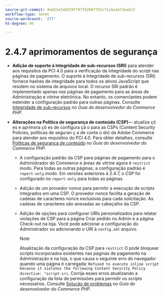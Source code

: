 ```yaml
---
source-git-commit: 4ed23e2a8319ff97f8206f752cf1cbe2e73ea5c5
workflow-type: tm+mt
source-wordcount: '277'
ht-degree: 0%

---
```

# 2.4.7 aprimoramentos de segurança

* **Adição de suporte à Integridade de sub-recursos (SRI)** para atender aos requisitos da PCI 4.0 para a verificação da integridade do script nas páginas de pagamento. O suporte à Integridade de sub-recursos (SRI) fornece hashes de integridade para todos os ativos JavaScript que residem no sistema de arquivos local. O recurso SRI padrão é implementado apenas nas páginas de pagamento para as áreas de Administração e vitrine eletrônica. No entanto, os comerciantes podem estender a configuração padrão para outras páginas. Consulte [Integridade de sub-recursos](https://developer.adobe.com/commerce/php/development/security/subresource-integrity/) no _Guia do desenvolvedor do Commerce PHP_.<!--AC-1153-->

* **Alterações na Política de segurança de conteúdo (CSP)**— atualiza çõ es e aprimora çõ es de configura çã o para as CSPs (Content Security Policies, políticas de seguran ç a de conte ú do) da Adobe Commerce para atender aos requisitos do PCI 4.0. Para obter detalhes, consulte [Políticas de segurança de conteúdo](https://developer.adobe.com/commerce/php/development/security/content-security-policies/) no _Guia do desenvolvedor do Commerce PHP_. <!--AC-11513-->

   * A configuração padrão da CSP para páginas de pagamento para o Administrador do Commerce e áreas de vitrine agora é `restrict` modo. Para todas as outras páginas, a configuração padrão é `report-only` modo.  Em versões anteriores à 2.4.7, o CSP foi configurado no `report-only` para todas as páginas.

   * Adição de um provedor nonce para permitir a execução de scripts integrados em uma CSP. O provedor nonce facilita a geração de cadeias de caracteres nonce exclusivas para cada solicitação. As cadeias de caracteres são anexadas ao cabeçalho da CSP.

   * Adição de opções para configurar URIs personalizados para relatar violações de CSP para a página Criar pedido no Admin e a página Check-out na loja. Você pode adicionar a configuração do Administrador ou adicionando o URI à `config.xml` arquivo.

     >[!NOTE]
     >
     >Atualização da configuração da CSP para `restrict` O pode bloquear scripts incorporados existentes nas páginas de pagamento na Administração e na loja, o que causa o seguinte erro do navegador quando uma página é carregada: `Refused to execute inline script because it violates the following Content Security Policy directive: "script-src`. Corrija esses erros atualizando a configuração da lista de permissões para permitir os scripts necessários. Consulte [Solução de problemas](https://developer.adobe.com/commerce/php/development/security/content-security-policies/#troubleshooting) no _Guia do desenvolvedor do Commerce PHP_.
